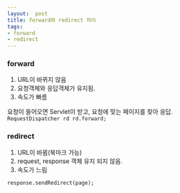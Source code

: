 ```yaml
---
layout:  post
title: forward와 redirect 차이
tags:
- forward
- redirect
---
```


### forward
1. URL이 바뀌지 않음
2. 요청객체와 응답객체가 유지됨.
3. 속도가 빠름

요청이 들어오면 Servlet이 받고, 요청에 맞는 페이지를 찾아 응답.
`RequestDispatcher rd
rd.forward;
`

### redirect
1. URL이 바뀜(북마크 가능)
2. request, response 객체 유지 되지 않음.
3. 속도가 느림

`response.sendRedirect(page);`